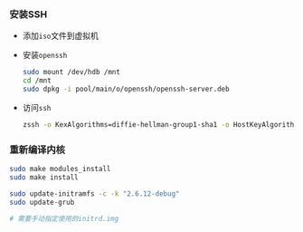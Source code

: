 



### 安装SSH

* 添加`iso`文件到虚拟机

* 安装`openssh`

  ```bash
  sudo mount /dev/hdb /mnt
  cd /mnt
  sudo dpkg -i pool/main/o/openssh/openssh-server.deb
  ```

* 访问`ssh`

  ```bash
  zssh -o KexAlgorithms=diffie-hellman-group1-sha1 -o HostKeyAlgorithms=+ssh-rsa -o PubkeyAcceptedAlgorithms=+ssh-rsa rivsidn@192.168.122.236
  ```



### 重新编译内核

```bash
sudo make modules_install
sudo make install

sudo update-initramfs -c -k "2.6.12-debug"
sudo update-grub

# 需要手动指定使用的initrd.img

```



















